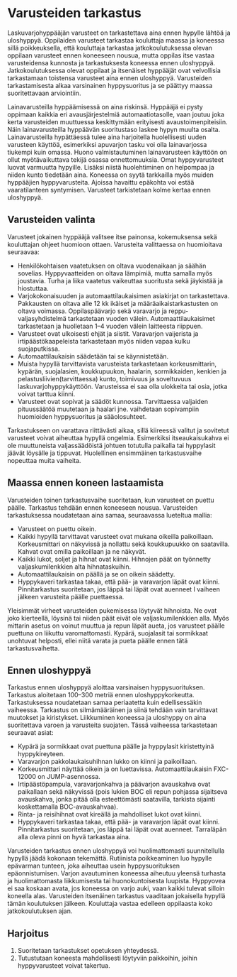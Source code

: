 # Varusteiden tarkastus

Laskuvarjohyppääjän varusteet on tarkastettava aina ennen hypylle lähtöä ja uloshyppyä. Oppilaiden varusteet tarkastaa kouluttaja maassa ja koneessa sillä poikkeuksella, että kouluttaja tarkastaa
jatkokoulutuksessa olevan oppilaan varusteet ennen koneeseen nousua, mutta oppilas itse vastaa varusteidensa kunnosta ja tarkastuksesta koneessa ennen uloshyppyä. Jatkokoulutuksessa olevat oppilaat ja itsenäiset hyppääjät ovat velvollisia tarkastamaan toistensa varusteet aina ennen uloshyppyä. Varusteiden tarkastamisesta alkaa varsinainen hyppysuoritus ja se päättyy maassa suoritettavaan arviointiin.

Lainavarusteilla hyppäämisessä on aina riskinsä. Hyppääjä ei pysty oppimaan kaikkia eri avausjärjestelmiä automaatiotasolle, vaan joutuu joka kerta varusteiden muuttuessa keskittymään erityisesti avaustoimenpiteisiin. Näin lainavarusteilla hyppäävän suoritustaso laskee hypyn muulta osalta. Lainavarusteilla hypättäessä tulee aina harjoitella huolellisesti uuden varusteen käyttöä, esimerkiksi apuvarjon tasku voi olla lainavarjossa tiukempi kuin omassa. Huono valmistautuminen lainavarusteen käyttöön on ollut myötävaikuttava tekijä osassa onnettomuuksia. Omat hyppyvarusteet luovat varmuutta hypyille. Lisäksi niistä huolehtiminen on helpompaa ja niiden kunto tiedetään
aina. Koneessa on syytä tarkkailla myös muiden hyppääjien hyppyvarusteita. Ajoissa havaittu epäkohta voi estää vaaratilanteen syntymisen. Varusteet tarkistetaan kolme kertaa ennen uloshyppyä.

## Varusteiden valinta

Varusteet jokainen hyppääjä valitsee itse painonsa, kokemuksensa sekä kouluttajan ohjeet huomioon ottaen. Varusteita valittaessa on huomioitava seuraavaa:

* Henkilökohtaisen vaatetuksen on oltava vuodenaikaan ja säähän sovelias. Hyppyvaatteiden on oltava lämpimiä, mutta samalla myös joustavia. Turha ja liika vaatetus vaikeuttaa suoritusta sekä jäykistää ja hiostuttaa.
* Varjokokonaisuuden ja automaattilaukaisimen asiakirjat on tarkastettava. Pakkausten on oltava alle 12 kk ikäiset ja määräaikaistarkastusten on oltava voimassa. Oppilaspäävarjo sekä varavarjo ja reppu-valjasyhdistelmä tarkastetaan vuoden välein. Automaattilaukaisimet tarkastetaan ja huolletaan 1–4 vuoden välein laitteesta riippuen.
* Varusteet ovat ulkoisesti ehjät ja siistit. Varavarjon vaijerista ja irtipäästökaapeleista tarkastetaan myös niiden vapaa kulku suojaputkissa.
* Automaattilaukaisin säädetään tai se käynnistetään.
* Muista hypyllä tarvittavista varusteista tarkastetaan korkeusmittarin, kypärän, suojalasien, koukkupuukon, haalarin, sormikkaiden, kenkien ja pelastusliivien(tarvittaessa) kunto, toimivuus ja soveltuvuus laskuvarjohyppykäyttöön. Varusteissa ei saa olla ulokkeita tai osia, jotka voivat tarttua kiinni.
* Varusteet ovat sopivat ja säädöt kunnossa. Tarvittaessa valjaiden pituussäätöä muutetaan ja haalari jne. vaihdetaan sopivampiin huomioiden hyppysuoritus ja sääolosuhteet.

Tarkastukseen on varattava riittävästi aikaa, sillä kiireessä valitut ja sovitetut varusteet voivat aiheuttaa hypyllä ongelmia. Esimerkiksi itseaukaisukahva ei ole muuttuneista valjassäädöistä johtuen totutulla paikalla tai hyppylasit jäävät löysälle ja tippuvat. Huolellinen ensimmäinen tarkastusvaihe nopeuttaa muita vaiheita.

## Maassa ennen koneen lastaamista

Varusteiden toinen tarkastusvaihe suoritetaan, kun varusteet on puettu päälle. Tarkastus tehdään ennen koneeseen nousua. Varusteiden tarkastuksessa noudatetaan aina samaa, seuraavassa lueteltua mallia:

* Varusteet on puettu oikein.
* Kaikki hypyllä tarvittavat varusteet ovat mukana oikeilla paikoillaan. Korkeusmittari on näkyvissä ja nollattu sekä koukkupuukko on saatavilla. Kahvat ovat omilla paikoillaan ja ne näkyvät.
* Kaikki lukot, soljet ja hihnat ovat kiinni. Hihnojen päät on työnnetty valjaskumilenkkien alta hihnataskuihin.
* Automaattilaukaisin on päällä ja se on oikein säädetty.
* Hyppykaveri tarkastaa takaa, että pää- ja varavarjon läpät ovat kiinni. Pinnitarkastus suoritetaan, jos läppä tai läpät ovat auenneet I vaiheen jälkeen varusteita päälle puettaessa.

Yleisimmät virheet varusteiden pukemisessa löytyvät hihnoista. Ne ovat joko kierteellä, löysinä tai niiden päät eivät ole valjaskumilenkkien alla. Myös mittarin asetus on voinut muuttua ja repun läpät aueta, jos varusteet päälle puettuna on liikuttu varomattomasti. Kypärä, suojalasit tai sormikkaat unohtuvat helposti, ellei niitä varata ja pueta päälle ennen tätä tarkastusvaihetta.

## Ennen uloshyppyä
Tarkastus ennen uloshyppyä aloittaa varsinaisen hyppysuorituksen. Tarkastus aloitetaan 100–300 metriä ennen uloshyppykorkeutta. Tarkastuksessa noudatetaan samaa periaatetta kuin edellisessäkin vaiheessa. Tarkastus on silmämääräinen ja siinä tehdään vain tarvittavat muutokset ja kiristykset. Liikkuminen koneessa ja uloshyppy on aina suoritettava varoen ja varusteita suojaten. Tässä vaiheessa tarkastetaan
seuraavat asiat:

* Kypärä ja sormikkaat ovat puettuna päälle ja hyppylasit kiristettyinä hyppykireyteen.
* Varavarjon pakkolaukaisuhihnan lukko on kiinni ja paikoillaan.
* Korkeusmittari näyttää oikein ja on luettavissa. Automaattilaukaisin FXC-12000 on JUMP-asennossa.
* Irtipäästöpampula, varavarjonkahva ja päävarjon avauskahva ovat paikallaan sekä näkyvissä (pois lukien BOC eli repun pohjassa sijaitseva avauskahva, jonka pitää olla esteettömästi saatavilla, tarkista sijainti koskettamalla BOC-avauskahvaa).
* Rinta- ja reisihihnat ovat kireällä ja mahdolliset lukot ovat kiinni.
* Hyppykaveri tarkastaa takaa, että pää- ja varavarjon läpät ovat kiinni. Pinnitarkastus suoritetaan, jos läppä tai läpät ovat auenneet. Tarraläpän alla oleva pinni on hyvä tarkastaa aina.

Varusteiden tarkastus ennen uloshyppyä voi huolimattomasti suunnitellulla hypyllä jäädä kokonaan tekemättä. Rutiinista poikkeaminen luo hypylle epävarman tunteen, joka aiheuttaa usein hyppysuorituksen
epäonnistumisen. Varjon avautuminen koneessa aiheutuu yleensä turhasta ja huolimattomasta liikkumisesta tai huonokuntoisesta luupista. Hyppyovea ei saa koskaan avata, jos koneessa on varjo auki, vaan kaikki
tulevat silloin koneella alas. Varusteiden itsenäinen tarkastus vaaditaan jokaisella hypyllä tämän koulutuksen jälkeen. Kouluttaja vastaa edelleen oppilaasta koko jatkokoulutuksen ajan.

## Harjoitus

1. Suoritetaan tarkastukset opetuksen yhteydessä.
2. Tutustutaan koneesta mahdollisesti löytyviin paikkoihin, joihin hyppyvarusteet voivat takertua.
